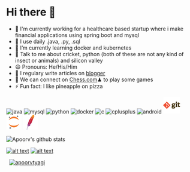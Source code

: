 # Hi there 👋   
- 🏦 I'm currently working for a healthcare based startup where i make financial applications using spring boot and mysql
- 🤔 I use daily .java, .py, .sql
- 🌱 I’m currently learning docker and kubernetes
- 💬 Talk to me about cricket, python (both of these are not any kind of insect or animals) and silicon valley
- 😄 Pronouns: He/His/Him
- 📝 I regulary write articles on [blogger](apoorvtyagi133.blogspot.com)
- 👯 We can connect on [Chess.com](https://www.chess.com/member/sweetxcyanide)♟ to play some games
- ⚡ Fun fact: I like pineapple on pizza 


<p align="left">
<img src="https://devicons.github.io/devicon/devicon.git/icons/java/java-original-wordmark.svg" alt="java" width="55" height="55"/> 
<img src="https://devicons.github.io/devicon/devicon.git/icons/mysql/mysql-original-wordmark.svg" alt="mysql" width="55" height="60"/> 
<img src="https://devicons.github.io/devicon/devicon.git/icons/python/python-original-wordmark.svg" alt="python" width="60" height="60"/>
<img src="https://devicons.github.io/devicon/devicon.git/icons/docker/docker-original-wordmark.svg" alt="docker" width="45" height="40"/> 
<img src="https://devicons.github.io/devicon/devicon.git/icons/c/c-original.svg" alt="c" width="40" height="40"/> 
<img src="https://devicons.github.io/devicon/devicon.git/icons/cplusplus/cplusplus-original.svg" alt="cplusplus" width="40" height="40"/> 
<img src="https://devicons.github.io/devicon/devicon.git/icons/android/android-original-wordmark.svg" alt="android" width="40" height="40"/>
<img src="https://raw.githubusercontent.com/github/explore/80688e429a7d4ef2fca1e82350fe8e3517d3494d/topics/git/git.png" alt="GIT" width="45" height="45"/> 
<img src="https://raw.githubusercontent.com/github/explore/80688e429a7d4ef2fca1e82350fe8e3517d3494d/topics/jupyter-notebook/jupyter-notebook.png" alt="IPYNB" width="40" height="40"/> 
<img src="https://raw.githubusercontent.com/github/explore/80688e429a7d4ef2fca1e82350fe8e3517d3494d/topics/maven/maven.png" alt="MAVEN" width="40" height="40"/> 
</p>


![Apoorv's github stats](https://github-readme-stats.vercel.app/api?username=apoorvtyagi&show_icons=true&title_color=fff&icon_color=79ff97&text_color=9f9f9f&bg_color=151515&hide=["stars"])


[![alt text][1.1]][1] [![alt text][2.1]][2] 
<!-- icons with padding -->
[1.1]: http://i.imgur.com/tXSoThF.png (twitter)
[2.1]: http://i.imgur.com/0o48UoR.png (github)
<!-- links to your social media accounts -->
[1]: http://www.twitter.com/apoorv__tyagi
[2]: http://www.github.com/apoorvtyagi
&nbsp; <a href="https://linkedin.com/in/apoorvtyagi" target="blank"><img src="https://cdn.jsdelivr.net/npm/simple-icons@3.0.1/icons/linkedin.svg" alt="apoorvtyagi" height="15"   width="15" /></a>

<!--
**ApoorvTyagi/ApoorvTyagi** is a ✨ _special_ ✨ repository because its `README.md` (this file) appears on your GitHub profile.

- 🔭 I’m currently working on ...
- 🌱 I’m currently learning ...
- 👯 I’m looking to collaborate on ...
- 🤔 I’m looking for help with ...
- 💬 Ask me about ...
- 📫 How to reach me: ...
- ⚡ Fun fact: ...
- 📫 Reach me on ✨[Twitter](https://www.twitter.com/apoorv__tyagi) ; ✨[LinkedIn](https://www.linkedin.com/in/apoorvtyagi/)
<img src="https://raw.githubusercontent.com/github/explore/80688e429a7d4ef2fca1e82350fe8e3517d3494d/topics/python/python.png" alt="PY" width="40" height="40"/> 
-->
